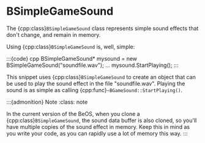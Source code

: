 # BSimpleGameSound

The {cpp:class}`BSimpleGameSound` class represents simple sound effects
that don't change, and remain in memory.

Using {cpp:class}`BSimpleGameSound` is, well, simple:

:::{code} cpp
BSimpleGameSound* mysound = new BSimpleGameSound("soundfile.wav");
...
mysound.StartPlaying();
:::

This snippet uses {cpp:class}`BSimpleGameSound` to create an object that
can be used to play the sound effect in the file "soundfile.wav". Playing
the sound is as simple as calling {cpp:func}`~BGameSound::StartPlaying()`.

:::{admonition} Note
:class: note






In the current version of the BeOS, when you clone a
{cpp:class}`BSimpleGameSound`, the sound data buffer is also cloned, so
you'll have multiple copies of the sound effect in memory. Keep this in
mind as you write your code, as you can rapidly use a lot of memory this
way.
:::
